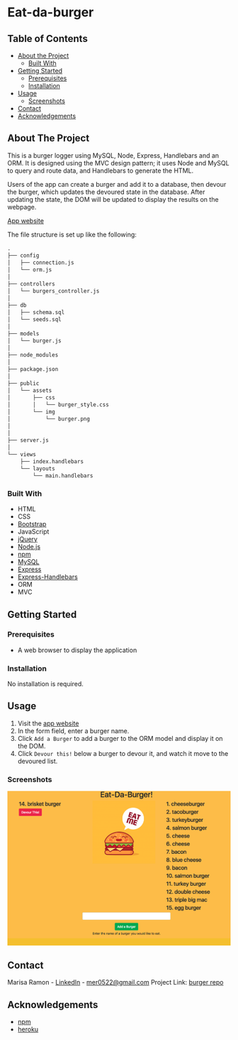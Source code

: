 # Eat-da-burger
## Table of Contents

* [About the Project](#about-the-project)
  * [Built With](#built-with)
* [Getting Started](#getting-started)
  * [Prerequisites](#prerequisites)
  * [Installation](#installation)
* [Usage](#usage)
  * [Screenshots](#sceenshots)
* [Contact](#contact)
* [Acknowledgements](#acknowledgements)

## About The Project
This is a burger logger using MySQL, Node, Express, Handlebars and an ORM. It is designed using the MVC design pattern; it uses Node and MySQL to query and route data, and Handlebars to generate the HTML.

Users of the app can create a burger and add it to a database, then devour the burger, which updates the devoured state in the database. After updating the state, the DOM will be updated to display the results on the webpage.

[App website](https://eat-da-burger-24.herokuapp.com/)

The file structure is set up like the following:
```
.
├── config
│   ├── connection.js
│   └── orm.js
│ 
├── controllers
│   └── burgers_controller.js
│
├── db
│   ├── schema.sql
│   └── seeds.sql
│
├── models
│   └── burger.js
│ 
├── node_modules
│ 
├── package.json
│
├── public
│   └── assets
│       ├── css
│       │   └── burger_style.css
│       └── img
│           └── burger.png
│   
│
├── server.js
│
└── views
    ├── index.handlebars
    └── layouts
        └── main.handlebars
```

### Built With
* HTML
* CSS
* [Bootstrap](https://getbootstrap.com/)
* JavaScript
* [jQuery](https://jquery.com/)
* [Node.js](https://nodejs.org/en/)
* [npm](https://www.npmjs.com/)
* [MySQL](https://expressjs.com/)
* [Express](https://expressjs.com/)
* [Express-Handlebars](https://handlebarsjs.com/)
* ORM
* MVC


## Getting Started

### Prerequisites
* A web browser to display the application


### Installation  
No installation is required.


## Usage
1. Visit  the [app website](https://eat-da-burger-24.herokuapp.com/)
2. In the form field, enter a burger name.
3. Click `Add a Burger` to add a burger to the ORM model and display it on the DOM.
4. Click `Devour this!` below a burger to devour it, and watch it move to the devoured list.


### Screenshots
![burger_screenshot](public/assets/img/burger_screen.png)


## Contact
Marisa Ramon - [LinkedIn](https://www.linkedin.com/in/marisaramon/) - mer0522@gmail.com
Project Link: [burger repo](https://github.com/mpieces/burger)


## Acknowledgements
* [npm](https://www.npmjs.com/)
* [heroku](https://www.heroku.com/)


